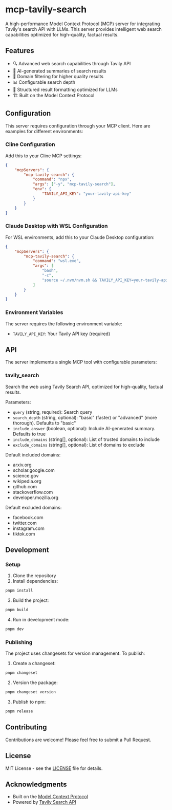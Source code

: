 # mcp-tavily-search

A high-performance Model Context Protocol (MCP) server for integrating
Tavily's search API with LLMs. This server provides intelligent web
search capabilities optimized for high-quality, factual results.

## Features

- 🔍 Advanced web search capabilities through Tavily API
- 🤖 AI-generated summaries of search results
- 🎯 Domain filtering for higher quality results
- 📊 Configurable search depth
- 🔄 Structured result formatting optimized for LLMs
- 🏗️ Built on the Model Context Protocol

## Configuration

This server requires configuration through your MCP client. Here are
examples for different environments:

### Cline Configuration

Add this to your Cline MCP settings:

```json
{
	"mcpServers": {
		"mcp-tavily-search": {
			"command": "npx",
			"args": ["-y", "mcp-tavily-search"],
			"env": {
				"TAVILY_API_KEY": "your-tavily-api-key"
			}
		}
	}
}
```

### Claude Desktop with WSL Configuration

For WSL environments, add this to your Claude Desktop configuration:

```json
{
	"mcpServers": {
		"mcp-tavily-search": {
			"command": "wsl.exe",
			"args": [
				"bash",
				"-c",
				"source ~/.nvm/nvm.sh && TAVILY_API_KEY=your-tavily-api-key /home/username/.nvm/versions/node/v20.12.1/bin/npx mcp-tavily-search"
			]
		}
	}
}
```

### Environment Variables

The server requires the following environment variable:

- `TAVILY_API_KEY`: Your Tavily API key (required)

## API

The server implements a single MCP tool with configurable parameters:

### tavily_search

Search the web using Tavily Search API, optimized for high-quality,
factual results.

Parameters:

- `query` (string, required): Search query
- `search_depth` (string, optional): "basic" (faster) or "advanced"
  (more thorough). Defaults to "basic"
- `include_answer` (boolean, optional): Include AI-generated summary.
  Defaults to true
- `include_domains` (string[], optional): List of trusted domains to
  include
- `exclude_domains` (string[], optional): List of domains to exclude

Default included domains:

- arxiv.org
- scholar.google.com
- science.gov
- wikipedia.org
- github.com
- stackoverflow.com
- developer.mozilla.org

Default excluded domains:

- facebook.com
- twitter.com
- instagram.com
- tiktok.com

## Development

### Setup

1. Clone the repository
2. Install dependencies:

```bash
pnpm install
```

3. Build the project:

```bash
pnpm build
```

4. Run in development mode:

```bash
pnpm dev
```

### Publishing

The project uses changesets for version management. To publish:

1. Create a changeset:

```bash
pnpm changeset
```

2. Version the package:

```bash
pnpm changeset version
```

3. Publish to npm:

```bash
pnpm release
```

## Contributing

Contributions are welcome! Please feel free to submit a Pull Request.

## License

MIT License - see the [LICENSE](LICENSE) file for details.

## Acknowledgments

- Built on the
  [Model Context Protocol](https://github.com/modelcontextprotocol)
- Powered by [Tavily Search API](https://tavily.com)
